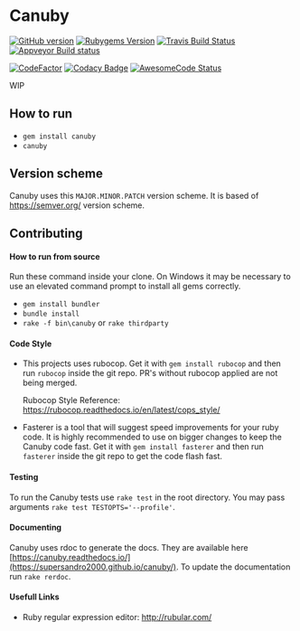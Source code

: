 # Canuby

[![GitHub version](https://badge.fury.io/gh/SuperSandro2000%2Fcanuby.svg)](https://badge.fury.io/gh/SuperSandro2000%2Fcanuby)
[![Rubygems Version](https://badge.fury.io/rb/canuby.svg)](https://badge.fury.io/rb/canuby)
[![Travis Build Status](https://travis-ci.org/SuperSandro2000/canuby.svg?branch=master)](https://travis-ci.org/SuperSandro2000/canuby)
[![Appveyor Build status](https://ci.appveyor.com/api/projects/status/6y2963auej1de2ec?svg=true)](https://ci.appveyor.com/project/SuperSandro2000/canuby)

[![CodeFactor](https://www.codefactor.io/repository/github/SuperSandro2000/canuby/badge)](https://www.codefactor.io/repository/github/SuperSandro2000/canuby)
[![Codacy Badge](https://api.codacy.com/project/badge/Grade/352928d800dc41eaad0a5f8b030132e8)](https://www.codacy.com/app/SuperSandro2000/canuby?utm_source=github.com&utm_medium=referral&utm_content=SuperSandro2000/canuby&utm_campaign=Badge_Grade)
[![AwesomeCode Status](https://awesomecode.io/projects/b8fed95d-1b9c-47a3-96b1-437a2a6ef5ea/status)](https://awesomecode.io/projects/91)

WIP

## How to run

* ``gem install canuby``
* ``canuby``


## Version scheme

Canuby uses this ``MAJOR.MINOR.PATCH`` version scheme.
It is based of https://semver.org/ version scheme.


## Contributing

#### How to run from source

Run these command inside your clone. On Windows it may be necessary to use an elevated command prompt to install all gems correctly.

* ``gem install bundler``
* ``bundle install``
* ``rake -f bin\canuby`` or ``rake thirdparty``


#### Code Style

* This projects uses rubocop. Get it with ``gem install rubocop`` and then run ``rubocop`` inside the git repo. PR's without rubocop applied are not being merged.

  Rubocop Style Reference: https://rubocop.readthedocs.io/en/latest/cops_style/

* Fasterer is a tool that will suggest speed improvements for your ruby code. It is highly recommended to use on bigger changes to keep the Canuby code fast. Get it with ``gem install fasterer`` and then run ``fasterer`` inside the git repo to get the code flash fast.


#### Testing

To run the Canuby tests use ``rake test`` in the root directory. You may pass arguments ``rake test TESTOPTS='--profile'``.


#### Documenting

Canuby uses rdoc to generate the docs. They are available here [https://canuby.readthedocs.io/](https://supersandro2000.github.io/canuby/). To update the documentation run ``rake rerdoc``.


#### Usefull Links

* Ruby regular expression editor: http://rubular.com/
